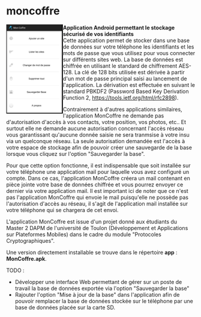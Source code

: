 # moncoffre
<img src="img/accueil.png" width="30%" align="left"> **Application Android permettant le stockage sécurisé de vos identifiants**<br>
Cette application permet de stocker dans une base de données sur votre téléphone les identifiants et les mots de passe que vous utilisez pour vous connecter sur différents sites web. La base de données est chiffrée en utilisant le standard de chiffrement
AES-128. La clé de 128 bits utilisée est dérivée à partir d'un mot de passe principal saisi au lancement de l'application. La 
dérivation est effectuée en suivant le standard PBKDF2 (Password Based Key Derivation Function 2, https://tools.ietf.org/html/rfc2898). 

Contrairement à d'autres applications similaires, l'application MonCoffre ne demande pas d'autorisation d'accès à vos contacts, votre position, vos photos, etc.. Et surtout elle ne demande aucune autorisation concernant l'accès réseau vous garantissant qu'aucune donnée saisie ne sera tranmsise à votre insu via un quelconque réseau. La seule autorisation demandée est l'accès à votre espace de stockage afin de pouvoir créer une sauvegarde de la base lorsque vous cliquez sur l'option "Sauvegarder la base". 

Pour que cette option fonctionne, il est indispensable que soit installée sur votre téléphone une application mail pour laquelle vous avez configuré un compte. Dans ce cas, l'application MonCoffre créera un mail contenant en pièce jointe votre base de données chiffrée et vous pourrez envoyer ce dernier via votre application mail. Il est important ici de noter que ce n'est pas l'application MonCoffre qui envoie le mail puisqu'elle ne possède pas l'autorisation d'accès au réseau, il s'agit de l'application mail installée sur votre téléphone qui se chargera de cet envoi.

L'application MonCoffre est issue d'un projet donné aux étudiants du Master 2 DAPM de l'université de Toulon (Développement et Applications sur Plateformes Mobiles) dans le cadre du module "Protocoles Cryptographiques".

Une version directement installable se trouve dans le répertoire **app** : **MonCoffre.apk**.

TODO :

- Développer une interface Web permettant de gérer sur un poste de travail la base de données exportée via l'option "Sauvegarder la base"
- Rajouter l'option "Mise à jour de la base" dans l'application afin de pouvoir remplacer la base de données stockée sur le téléphone par une base de données placée sur la carte SD.

